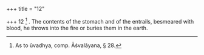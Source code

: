+++
title = "12"

+++
12 [^9] . The contents of the stomach and of the entrails, besmeared with blood, he throws into the fire or buries them in the earth.


[^9]:  As to ūvadhya, comp. Āśvalāyana, § 28.

